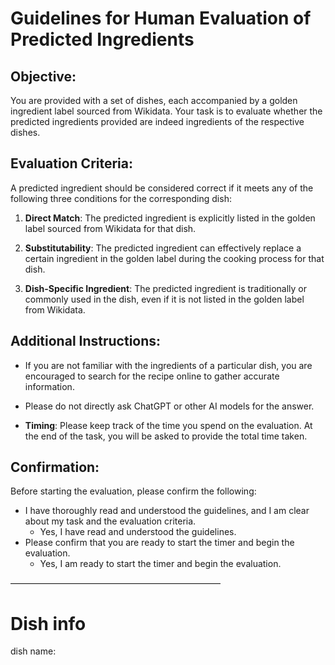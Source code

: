 # Guidelines for Human Evaluation of Predicted Ingredients


## Objective:
You are provided with a set of dishes, each accompanied by a golden ingredient label sourced from Wikidata. Your task is to evaluate whether the predicted ingredients provided are indeed ingredients of the respective dishes.

## Evaluation Criteria:
A predicted ingredient should be considered correct if it meets any of the following three conditions for the corresponding dish:

1. **Direct Match**: The predicted ingredient is explicitly listed in the golden label sourced from Wikidata for that dish.

2. **Substitutability**: The predicted ingredient can effectively replace a certain ingredient in the golden label during the cooking process for that dish.

3. **Dish-Specific Ingredient**: The predicted ingredient is traditionally or commonly used in the dish, even if it is not listed in the golden label from Wikidata.

## Additional Instructions:
- If you are not familiar with the ingredients of a particular dish, you are encouraged to search for the recipe online to gather accurate information.

- Please do not directly ask ChatGPT or other AI models for the answer.

- **Timing**: Please keep track of the time you spend on the evaluation. At the end of the task, you will be asked to provide the total time taken.

## Confirmation:
Before starting the evaluation, please confirm the following:

- I have thoroughly read and understood the guidelines, and I am clear about my task and the evaluation criteria.
    - Yes, I have read and understood the guidelines.
- Please confirm that you are ready to start the timer and begin the evaluation.
    - Yes, I am ready to start the timer and begin the evaluation.





————————————————————————



# Dish info

dish name:

